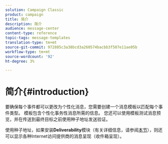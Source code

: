 ```yaml
---
solution: Campaign Classic
product: campaign
title: 简介
description: 简介
audience: message-center
content-type: reference
topic-tags: message-templates
translation-type: tm+mt
source-git-commit: 972885c3a38bcd3a260574bacbb3f507e11ae05b
workflow-type: tm+mt
source-wordcount: '92'
ht-degree: 3%

---
```



# 简介{#introduction}

要确保每个事件都可以更改为个性化消息，您需要创建一个消息模板以匹配每个事件类型。 模板包含个性化事务性消息所需的信息。 您还可以使用模板测试消息预览，并在传送到最终目标之前使用种子地址发送验证。

使用种子地址，如果安装&#x200B;**Deliverability**&#x200B;模块（有关详细信息，请参阅[本节](../../delivery/using/about-deliverability.md)），则还可以显示各种Internet访问提供商的消息呈现（收件箱呈现）。
